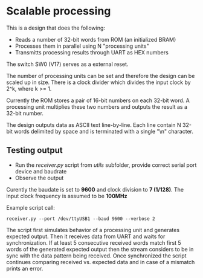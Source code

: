 # Scalable processing

This is a design that does the following:

- Reads a number of 32-bit words from ROM (an initialized BRAM)
- Processes them in parallel using N "processing units"
- Transmitts processing results through UART as HEX numbers

The switch SW0 (V17) serves as a external reset.

The number of processing units can be set and therefore the design can be scaled up in size. There is a clock divider which divides the input clock by 2^k, where k >= 1.

Currently the ROM stores a pair of 16-bit numbers on each 32-bit word. A processing unit multiplies these two numbers and outputs the result as a 32-bit number.

The design outputs data as ASCII text line-by-line. Each line contain N 32-bit words delimited by space and is terminated with a single "\n" character.

## Testing output

- Run the _receiver.py_ script from _utils_ subfolder, provide correct serial port device and baudrate
- Observe the output

Curently the baudate is set to **9600** and clock division to **7 (1/128)**. The input clock frequency is assumed to be **100MHz**

Example script call:
```
receiver.py --port /dev/ttyUSB1 --baud 9600 --verbose 2
```

The script first simulates behavior of a processing unit and generates expected output. Then it receives data from UART and waits for synchronization. If at least 5 consecutive received words match first 5 words of the generated expected output then the stream considers to be in sync with the data pattern being received. Once synchronized the script continues comparing received vs. expected data and in case of a mismatch prints an error.
